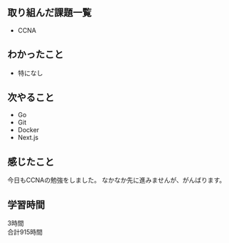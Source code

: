 ## 取り組んだ課題一覧
- CCNA

## わかったこと
- 特になし

## 次やること
- Go
- Git
- Docker
- Next.js

## 感じたこと
今日もCCNAの勉強をしました。
なかなか先に進みませんが、がんばります。

## 学習時間
3時間<br />
合計915時間
